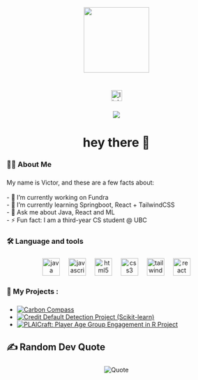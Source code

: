 <div align="center">
  <img height="150" src="https://media2.giphy.com/media/v1.Y2lkPTc5MGI3NjExMXR6Z3lwNHpuZHdvZ2t6eTFxN2d0ZGUzdW1pZjR2azhycW11am03diZlcD12MV9pbnRlcm5hbF9naWZfYnlfaWQmY3Q9Zw/l0Iy2PyFmAFOC7m24/giphy.gif"  />
</div>

###

<br clear="both">

<div align="center">
  <a href="https://www.linkedin.com/in/vvictort20/" target="_blank">
    <img src="https://img.shields.io/static/v1?message=LinkedIn&logo=linkedin&label=&color=0077B5&logoColor=white&labelColor=&style=for-the-badge" height="25" alt="linkedin logo"  />
  </a>
</div>

###

<div align="center">
  <img src="https://visitor-badge.laobi.icu/badge?page_id=vvictort.vvictort&"  />
</div>

###

<h1 align="center">hey there 👋</h1>

###

<h3 align="left">👩‍💻  About Me</h3>

###

<p align="left">My name is Victor, and these are a few facts about:<br><br>
  - 🔭 I’m currently working on Fundra<br>
  - 🌱 I’m currently learning Springboot, React + TailwindCSS<br>
  - 💬 Ask me about Java, React and ML<br>
  - ⚡ Fun fact: I am a third-year CS student @ UBC
</p>

###

<h3 align="left">🛠 Language and tools</h3>

###

<div align="center">
  <img src="https://skillicons.dev/icons?i=java" height="40" alt="java logo"  />
  <img width="12" />
  <img src="https://skillicons.dev/icons?i=js" height="40" alt="javascript logo"  />
  <img width="12" />
  <img src="https://skillicons.dev/icons?i=html" height="40" alt="html5 logo"  />
  <img width="12" />
  <img src="https://skillicons.dev/icons?i=css" height="40" alt="css3 logo"  />
  <img width="12" />
  <img src="https://skillicons.dev/icons?i=tailwind" height="40" alt="tailwindcss logo"  />
  <img width="12" />
  <img src="https://skillicons.dev/icons?i=react" height="40" alt="react logo"  />
</div>

###

<h3 align="left">🚀   My Projects :</h3>

###

- <a href="https://github.com/ExxMLCarbonCompass" target="_blank">
    <img src="https://img.shields.io/badge/PLAICraft%3A%20Player%20Age%20Group%20Engagement-%2300add8?style=for-the-badge&logo=r&logoColor=white" alt="Carbon Compass" />
  </a>

- <a href="https://github.com/vvictort/ml_credit-default-detection" target="_blank">
    <img src="https://img.shields.io/badge/Credit%20Default%20Detection%20Project-%23007acc?style=for-the-badge&logo=python&logoColor=white" alt="Credit Default Detection Project (Scikit-learn)" />
  </a>

- <a href="https://github.com/vvictort/minecraft_group_project" target="_blank">
    <img src="https://img.shields.io/badge/PLAICraft%3A%20Player%20Age%20Group%20Engagement-%2300add8?style=for-the-badge&logo=r&logoColor=white" alt="PLAICraft: Player Age Group Engagement in R Project" />
  </a>

###

<h2 align="left">✍️ Random Dev Quote</h2>

###

<p align="center">
  <img src="https://quotes-github-readme.vercel.app/api?type=horizontal&theme=gruvbox" alt="Quote" />
</p>

###
